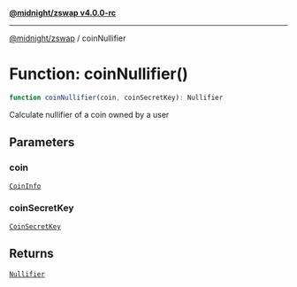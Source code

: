 [**@midnight/zswap v4.0.0-rc**](../README.md)

***

[@midnight/zswap](../globals.md) / coinNullifier

# Function: coinNullifier()

```ts
function coinNullifier(coin, coinSecretKey): Nullifier
```

Calculate nullifier of a coin owned by a user

## Parameters

### coin

[`CoinInfo`](../type-aliases/CoinInfo.md)

### coinSecretKey

[`CoinSecretKey`](../classes/CoinSecretKey.md)

## Returns

[`Nullifier`](../type-aliases/Nullifier.md)
